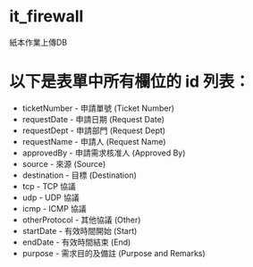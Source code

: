 # it_firewall
紙本作業上傳DB
# 以下是表單中所有欄位的 id 列表：
- ticketNumber - 申請單號 (Ticket Number)
- requestDate - 申請日期 (Request Date)
- requestDept - 申請部門 (Request Dept)
- requestName - 申請人 (Request Name)
- approvedBy - 申請需求核准人 (Approved By)
- source - 來源 (Source)
- destination - 目標 (Destination)
- tcp - TCP 協議
- udp - UDP 協議
- icmp - ICMP 協議
- otherProtocol - 其他協議 (Other)
- startDate - 有效時間開始 (Start)
- endDate - 有效時間結束 (End)
- purpose - 需求目的及備註 (Purpose and Remarks)
